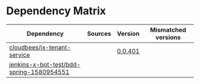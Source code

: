 # Dependency Matrix

Dependency | Sources | Version | Mismatched versions
---------- | ------- | ------- | -------------------
[cloudbees/jx-tenant-service](https://github.com/cloudbees/jx-tenant-service) |  | [0.0.401](https://github.com/cloudbees/jx-tenant-service/releases/tag/v0.0.401) | 
[jenkins-x-bot-test/bdd-spring-1580954551](https://github.com/jenkins-x-bot-test/bdd-spring-1580954551.git) |  | []() | 
